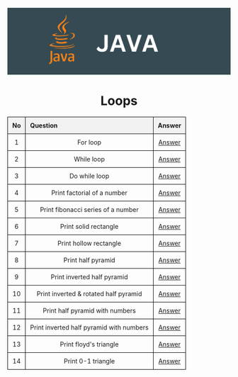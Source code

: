<p align="center">
    <img src="java.png" height="40%" width="100%">
</p>

<!--Loops-->
<h1 align="center">Loops</h1>
<table width="100%" style="border-collapse: collapse;" align="center">
  <tr>
    <th style="border: 1px solid black; padding: 10px; text-align: left; background-color: #f2f2f2;">No</th>
    <th style="border: 1px solid black; padding: 10px; text-align: left; background-color: #f2f2f2;">Question</th>
    <th style="border: 1px solid black; padding: 10px; text-align: left; background-color: #f2f2f2;">Answer</th>
  </tr>
  <!--question no 1-->
  <tr>
    <td style="border: 1px solid black; padding: 10px; text-align: center;">1</td>
    <td style="border: 1px solid black; padding: 10px; text-align: center;">For loop</td>
    <td style="border: 1px solid black; padding: 10px; text-align: center;"><a href="https://github.com/adak99/JAVA-PROGRAMMING/blob/main/Loops%20and%20Pattern%20Printing/for_loop.java">Answer</a></td>
  </tr>
  <!--question number 2-->
  <tr>
    <td style="border: 1px solid black; padding: 10px; text-align: center;">2</td>
    <td style="border: 1px solid black; padding: 10px; text-align: center;">While loop</td>
    <td style="border: 1px solid black; padding: 10px; text-align: center;"><a href="https://github.com/adak99/JAVA-PROGRAMMING/blob/main/Loops%20and%20Pattern%20Printing/while_loop.java">Answer</a></td>
  </tr>
  <!--question number 3-->
  <tr>
    <td style="border: 1px solid black; padding: 10px; text-align: center;">3</td>
    <td style="border: 1px solid black; padding: 10px; text-align: center;">Do while loop</td>
    <td style="border: 1px solid black; padding: 10px; text-align: center;"><a href="https://github.com/adak99/JAVA-PROGRAMMING/blob/main/Loops%20and%20Pattern%20Printing/do_while_loop.java">Answer</a></td>
  </tr>
  <!--question number 4-->
  <tr>
    <td style="border: 1px solid black; padding: 10px; text-align: center;">4</td>
    <td style="border: 1px solid black; padding: 10px; text-align: center;">Print factorial of a number</td>
    <td style="border: 1px solid black; padding: 10px; text-align: center;"><a href="https://github.com/adak99/JAVA-PROGRAMMING/blob/main/Loops%20and%20Pattern%20Printing/printFcatorial.java">Answer</a></td>
  </tr>
  <!--question number 5-->
  <tr>
    <td style="border: 1px solid black; padding: 10px; text-align: center;">5</td>
    <td style="border: 1px solid black; padding: 10px; text-align: center;">Print fibonacci series of a number</td>
    <td style="border: 1px solid black; padding: 10px; text-align: center;"><a href="https://github.com/adak99/JAVA-PROGRAMMING/blob/main/Loops%20and%20Pattern%20Printing/printFibo.java">Answer</a></td>
  </tr>
  <!--question number 6-->
  <tr>
    <td style="border: 1px solid black; padding: 10px; text-align: center;">6</td>
    <td style="border: 1px solid black; padding: 10px; text-align: center;">Print solid rectangle</td>
    <td style="border: 1px solid black; padding: 10px; text-align: center;"><a href="https://github.com/adak99/JAVA-PROGRAMMING/blob/main/Loops%20and%20Pattern%20Printing/pattern_1.java">Answer</a></td>
  </tr>
  <!--question number 7-->
  <tr>
    <td style="border: 1px solid black; padding: 10px; text-align: center;">7</td>
    <td style="border: 1px solid black; padding: 10px; text-align: center;">Print hollow rectangle</td>
    <td style="border: 1px solid black; padding: 10px; text-align: center;"><a href="https://github.com/adak99/JAVA-PROGRAMMING/blob/main/Loops%20and%20Pattern%20Printing/pattern_2.java">Answer</a></td>
  </tr>
  <!--question number 8-->
  <tr>
    <td style="border: 1px solid black; padding: 10px; text-align: center;">8</td>
    <td style="border: 1px solid black; padding: 10px; text-align: center;">Print half pyramid</td>
    <td style="border: 1px solid black; padding: 10px; text-align: center;"><a href="https://github.com/adak99/JAVA-PROGRAMMING/blob/main/Loops%20and%20Pattern%20Printing/pattern_3.java">Answer</a></td>
  </tr>
  <!--question number 9-->
  <tr>
    <td style="border: 1px solid black; padding: 10px; text-align: center;">9</td>
    <td style="border: 1px solid black; padding: 10px; text-align: center;">Print inverted half pyramid</td>
    <td style="border: 1px solid black; padding: 10px; text-align: center;"><a href="https://github.com/adak99/JAVA-PROGRAMMING/blob/main/Loops%20and%20Pattern%20Printing/pattern_4.java">Answer</a></td>
  </tr>
  <!--question number 10-->
  <tr>
    <td style="border: 1px solid black; padding: 10px; text-align: center;">10</td>
    <td style="border: 1px solid black; padding: 10px; text-align: center;">Print inverted & rotated half pyramid</td>
    <td style="border: 1px solid black; padding: 10px; text-align: center;"><a href="https://github.com/adak99/JAVA-PROGRAMMING/blob/main/Loops%20and%20Pattern%20Printing/pattern_5.java">Answer</a></td>
  </tr>
  <!--question number 11-->
  <tr>
    <td style="border: 1px solid black; padding: 10px; text-align: center;">11</td>
    <td style="border: 1px solid black; padding: 10px; text-align: center;">Print half pyramid with numbers</td>
    <td style="border: 1px solid black; padding: 10px; text-align: center;"><a href="https://github.com/adak99/JAVA-PROGRAMMING/blob/main/Loops%20and%20Pattern%20Printing/pattern_6.java">Answer</a></td>
  </tr>
  <!--question number 12-->
  <tr>
    <td style="border: 1px solid black; padding: 10px; text-align: center;">12</td>
    <td style="border: 1px solid black; padding: 10px; text-align: center;">Print inverted half pyramid with numbers</td>
    <td style="border: 1px solid black; padding: 10px; text-align: center;"><a href="https://github.com/adak99/JAVA-PROGRAMMING/blob/main/Loops%20and%20Pattern%20Printing/pattern_6.java">Answer</a></td>
  </tr>
  <!--question number 13-->
  <tr>
    <td style="border: 1px solid black; padding: 10px; text-align: center;">13</td>
    <td style="border: 1px solid black; padding: 10px; text-align: center;">Print floyd's triangle</td>
    <td style="border: 1px solid black; padding: 10px; text-align: center;"><a href="https://github.com/adak99/JAVA-PROGRAMMING/blob/main/Loops%20and%20Pattern%20Printing/pattern_8.java">Answer</a></td>
  </tr>   
  <!--question number 14-->
  <tr>
    <td style="border: 1px solid black; padding: 10px; text-align: center;">14</td>
    <td style="border: 1px solid black; padding: 10px; text-align: center;">Print 0-1 triangle</td>
    <td style="border: 1px solid black; padding: 10px; text-align: center;"><a href="https://github.com/adak99/JAVA-PROGRAMMING/blob/main/Loops%20and%20Pattern%20Printing/pattern_9.java">Answer</a></td>
  </tr>   
</table>
